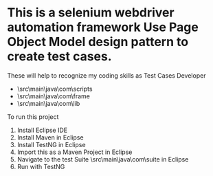 This is a selenium webdriver automation framework
Use Page Object Model design pattern to create test cases.
====
These will help to recognize my coding skills as Test Cases Developer
- \src\main\java\com\scripts
- \src\main\java\com\frame
- \src\main\java\com\lib

To run this project
1. Install Eclipse IDE
2. Install Maven in Eclipse 
3. Install TestNG in Eclipse
4. Import this as a Maven Project in Eclipse
5. Navigate to the test Suite \src\main\java\com\suite in Eclipse
6. Run with TestNG
